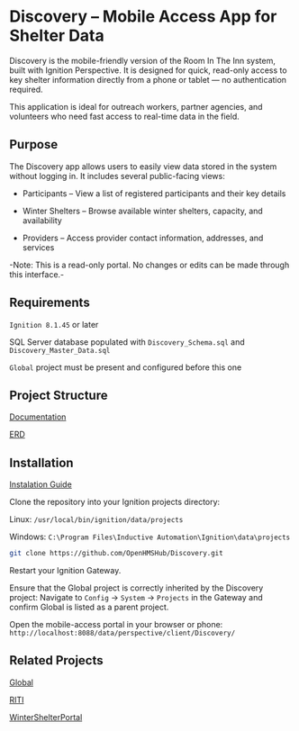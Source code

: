 # Discovery – Mobile Access App for Shelter Data
Discovery is the mobile-friendly version of the Room In The Inn system, built with Ignition Perspective.
It is designed for quick, read-only access to key shelter information directly from a phone or tablet — no authentication required.

This application is ideal for outreach workers, partner agencies, and volunteers who need fast access to real-time data in the field.

## Purpose
The Discovery app allows users to easily view data stored in the system without logging in. It includes several public-facing views:

* Participants – View a list of registered participants and their key details

* Winter Shelters – Browse available winter shelters, capacity, and availability

* Providers – Access provider contact information, addresses, and services

-Note: This is a read-only portal. No changes or edits can be made through this interface.-

## Requirements
`Ignition 8.1.45` or later

SQL Server database populated with `Discovery_Schema.sql` and `Discovery_Master_Data.sql`

`Global` project must be present and configured before this one

## Project Structure
[Documentation](https://github.com/OpenHMSHub/Documentation/wiki/Discovery)

[ERD](https://github.com/OpenHMSHub/Documentation/wiki/Entity-Relationship-Diagrams)

## Installation
[Instalation Guide](https://github.com/OpenHMSHub/Documentation/wiki/Instalation-Guide)

Clone the repository into your Ignition projects directory:

Linux:
`/usr/local/bin/ignition/data/projects`

Windows:
`C:\Program Files\Inductive Automation\Ignition\data\projects`

```bash
git clone https://github.com/OpenHMSHub/Discovery.git
```
Restart your Ignition Gateway.

Ensure that the Global project is correctly inherited by the Discovery project:
Navigate to `Config` → `System` → `Projects` in the Gateway and confirm Global is listed as a parent project.

Open the mobile-access portal in your browser or phone:
`http://localhost:8088/data/perspective/client/Discovery/`

## Related Projects
[Global](https://github.com/OpenHMSHub/Global)

[RITI](https://github.com/OpenHMSHub/RITI)

[WinterShelterPortal](https://github.com/OpenHMSHub/WinterShelterPortal)

